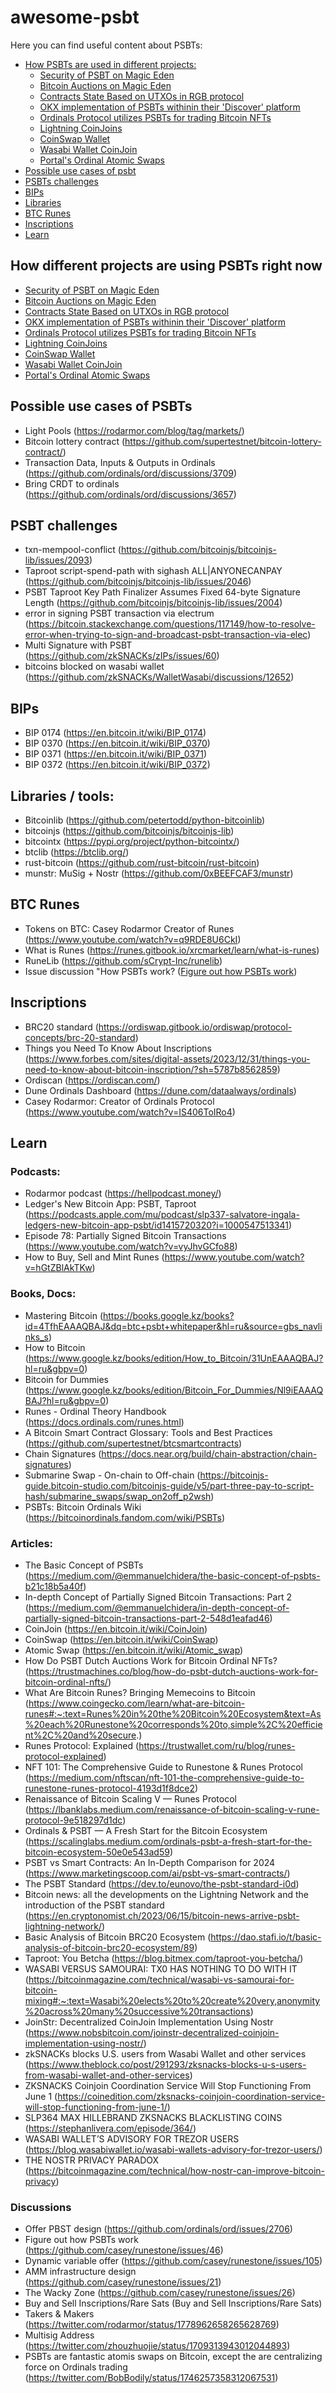 # awesome-psbt
Here you can find useful content about PSBTs:

- [How PSBTs are used in different projects:](#section1)
  - [Security of PSBT on Magic Eden](#section1.1)
  - [Bitcoin Auctions on Magic Eden](#section1.2)
  - [Contracts State Based on UTXOs in RGB protocol](#section1.3)
  - [OKX implementation of PSBTs withinin their 'Discover' platform](#section1.4)
  - [Ordinals Protocol utilizes PSBTs for trading Bitcoin NFTs](#section1.5)
  - [Lightning CoinJoins](#section1.6)
  - [CoinSwap Wallet](#section1.7)
  - [Wasabi Wallet CoinJoin](#section1.8)
  - [Portal's Ordinal Atomic Swaps](#section1.9)
- [Possible use cases of psbt](#section_possible_use_cases) 
- [PSBTs challenges](#section2)
- [BIPs](#section3)
- [Libraries](#section4)
- [BTC Runes](#section5)
- [Inscriptions](#section6)
- [Learn](#section7)

<a id="section1"></a>
## How different projects are using PSBTs right now
<a id="section1.1"></a>
- [Security of PSBT on Magic Eden](https://help.magiceden.io/en/articles/7191642-safeguarding-your-bitcoin-transactions-exploring-the-security-of-psbt-on-magic-eden)
<a id="section1.2"></a>
- [Bitcoin Auctions on Magic Eden](https://help.magiceden.io/en/articles/8437081-dive-into-the-world-of-bitcoin-auctions-on-magic-eden)
<a id="section1.3"></a>
- [Contracts State Based on UTXOs in RGB protocol](https://lbanklabs.medium.com/renaissance-of-bitcoin-scaling-iv-rgb-0ce0a3c8a656)
<a id="section1.4"></a>
- [OKX implementation of PSBTs withinin their 'Discover' platform](https://finance.yahoo.com/news/flash-news-okx-wallet-enhances-030800985.html)
<a id="section1.5"></a>
- [Ordinals Protocol utilizes PSBTs for trading Bitcoin NFTs](https://research.aimultiple.com/how-do-ordinals-marketplaces-work/)
<a id="section1.6"></a>
- [Lightning CoinJoins](https://thebitcoinmanual.com/articles/lightning-coinjoins/)
<a id="section1.7"></a>
- [CoinSwap Wallet](https://www.coinswap.space/)
<a id="section1.8"></a>
- [Wasabi Wallet CoinJoin](https://blog.wasabiwallet.io/sending-psbt-transactions/)
<a id="section1.9"></a>
- [Portal's Ordinal Atomic Swaps](https://bitcoin-takeover.com/portal-presents-ordinal-atomic-swap-tech-demo/)

<a id="section_possible_use_cases"></a>
## Possible use cases of PSBTs
- Light Pools (https://rodarmor.com/blog/tag/markets/)
- Bitcoin lottery contract (https://github.com/supertestnet/bitcoin-lottery-contract/)
- Transaction Data, Inputs & Outputs in Ordinals (https://github.com/ordinals/ord/discussions/3709)
- Bring CRDT to ordinals (https://github.com/ordinals/ord/discussions/3657)

<a id="section2"></a>
## PSBT challenges
- txn-mempool-conflict (https://github.com/bitcoinjs/bitcoinjs-lib/issues/2093)
- Taproot script-spend-path with sighash ALL|ANYONECANPAY (https://github.com/bitcoinjs/bitcoinjs-lib/issues/2046)
- PSBT Taproot Key Path Finalizer Assumes Fixed 64-byte Signature Length (https://github.com/bitcoinjs/bitcoinjs-lib/issues/2004)
- error in signing PSBT transaction via electrum (https://bitcoin.stackexchange.com/questions/117149/how-to-resolve-error-when-trying-to-sign-and-broadcast-psbt-transaction-via-elec)
- Multi Signature with PSBT (https://github.com/zkSNACKs/zIPs/issues/60)
- bitcoins blocked on wasabi wallet (https://github.com/zkSNACKs/WalletWasabi/discussions/12652)

<a id="section3"></a>
## BIPs
- BIP 0174 (https://en.bitcoin.it/wiki/BIP_0174)
- BIP 0370 (https://en.bitcoin.it/wiki/BIP_0370)
- BIP 0371 (https://en.bitcoin.it/wiki/BIP_0371)
- BIP 0372 (https://en.bitcoin.it/wiki/BIP_0372)

<a id="section4"></a>
## Libraries / tools:
- Bitcoinlib (https://github.com/petertodd/python-bitcoinlib)
- bitcoinjs (https://github.com/bitcoinjs/bitcoinjs-lib)
- bitcointx (https://pypi.org/project/python-bitcointx/)
- btclib (https://btclib.org/)
- rust-bitcoin (https://github.com/rust-bitcoin/rust-bitcoin)
- munstr: MuSig + Nostr (https://github.com/0xBEEFCAF3/munstr)

<a id="section5"></a>
## BTC Runes
- Tokens on BTC: Casey Rodarmor Creator of Runes (https://www.youtube.com/watch?v=q9RDE8U6CkI)
- What is Runes (https://runes.gitbook.io/xrcmarket/learn/what-is-runes)
- RuneLib (https://github.com/sCrypt-Inc/runelib)
- Issue discussion "How PSBTs work? ([Figure out how PSBTs work](https://github.com/casey/runestone/issues/46))

<a id="section6"></a>
## Inscriptions
- BRC20 standard (https://ordiswap.gitbook.io/ordiswap/protocol-concepts/brc-20-standard)
- Things you Need To Know About Inscriptions (https://www.forbes.com/sites/digital-assets/2023/12/31/things-you-need-to-know-about-bitcoin-inscription/?sh=5787b8562859)
- Ordiscan (https://ordiscan.com/)
- Dune Ordinals Dashboard (https://dune.com/dataalways/ordinals)
- Casey Rodarmor: Creator of Ordinals Protocol (https://www.youtube.com/watch?v=IS406ToIRo4)

<a id="section7"></a>
## Learn

### Podcasts:
- Rodarmor podcast (https://hellpodcast.money/)
- Ledger's New Bitcoin App: PSBT, Taproot (https://podcasts.apple.com/mu/podcast/slp337-salvatore-ingala-ledgers-new-bitcoin-app-psbt/id1415720320?i=1000547513341)
- Episode 78: Partially Signed Bitcoin Transactions (https://www.youtube.com/watch?v=vyJhvGCfo88)
- How to Buy, Sell and Mint Runes (https://www.youtube.com/watch?v=hGtZBlAkTKw)

### Books, Docs:
- Mastering Bitcoin (https://books.google.kz/books?id=4TfhEAAAQBAJ&dq=btc+psbt+whitepaper&hl=ru&source=gbs_navlinks_s)
- How to Bitcoin (https://www.google.kz/books/edition/How_to_Bitcoin/31UnEAAAQBAJ?hl=ru&gbpv=0)
- Bitcoin for Dummies (https://www.google.kz/books/edition/Bitcoin_For_Dummies/Nl9iEAAAQBAJ?hl=ru&gbpv=0)
- Runes - Ordinal Theory Handbook (https://docs.ordinals.com/runes.html)
- A Bitcoin Smart Contract Glossary: Tools and Best Practices (https://github.com/supertestnet/btcsmartcontracts)
- Chain Signatures (https://docs.near.org/build/chain-abstraction/chain-signatures)
- Submarine Swap - On-chain to Off-chain (https://bitcoinjs-guide.bitcoin-studio.com/bitcoinjs-guide/v5/part-three-pay-to-script-hash/submarine_swaps/swap_on2off_p2wsh)
- PSBTs: Bitcoin Ordinals Wiki (https://bitcoinordinals.fandom.com/wiki/PSBTs)

### Articles:
- The Basic Concept of PSBTs (https://medium.com/@emmanuelchidera/the-basic-concept-of-psbts-b21c18b5a40f)
- In-depth Concept of Partially Signed Bitcoin Transactions: Part 2 (https://medium.com/@emmanuelchidera/in-depth-concept-of-partially-signed-bitcoin-transactions-part-2-548d1eafad46)
- CoinJoin (https://en.bitcoin.it/wiki/CoinJoin)
- CoinSwap (https://en.bitcoin.it/wiki/CoinSwap)
- Atomic Swap (https://en.bitcoin.it/wiki/Atomic_swap)
- How Do PSBT Dutch Auctions Work for Bitcoin Ordinal NFTs? (https://trustmachines.co/blog/how-do-psbt-dutch-auctions-work-for-bitcoin-ordinal-nfts/)
- What Are Bitcoin Runes? Bringing Memecoins to Bitcoin (https://www.coingecko.com/learn/what-are-bitcoin-runes#:~:text=Runes%20in%20the%20Bitcoin%20Ecosystem&text=As%20each%20Runestone%20corresponds%20to,simple%2C%20efficient%2C%20and%20secure.)
- Runes Protocol: Explained (https://trustwallet.com/ru/blog/runes-protocol-explained)
- NFT 101: The Comprehensive Guide to Runestone & Runes Protocol (https://medium.com/nftscan/nft-101-the-comprehensive-guide-to-runestone-runes-protocol-4193d1f8dce2)
- Renaissance of Bitcoin Scaling V — Runes Protocol (https://lbanklabs.medium.com/renaissance-of-bitcoin-scaling-v-rune-protocol-9e518297d1dc)
- Ordinals & PSBT — A Fresh Start for the Bitcoin Ecosystem (https://scalinglabs.medium.com/ordinals-psbt-a-fresh-start-for-the-bitcoin-ecosystem-50e0e543ad59)
- PSBT vs Smart Contracts: An In-Depth Comparison for 2024 (https://www.marketingscoop.com/ai/psbt-vs-smart-contracts/)
- The PSBT Standard (https://dev.to/eunovo/the-psbt-standard-i0d)
- Bitcoin news: all the developments on the Lightning Network and the introduction of the PSBT standard (https://en.cryptonomist.ch/2023/06/15/bitcoin-news-arrive-psbt-lightning-network/)
- Basic Analysis of Bitcoin BRC20 Ecosystem (https://dao.stafi.io/t/basic-analysis-of-bitcoin-brc20-ecosystem/89)
- Taproot: You Betcha (https://blog.bitmex.com/taproot-you-betcha/)
- WASABI VERSUS SAMOURAI: TX0 HAS NOTHING TO DO WITH IT (https://bitcoinmagazine.com/technical/wasabi-vs-samourai-for-bitcoin-mixing#:~:text=Wasabi%20elects%20to%20create%20very,anonymity%20across%20many%20successive%20transactions)
- JoinStr: Decentralized CoinJoin Implementation Using Nostr (https://www.nobsbitcoin.com/joinstr-decentralized-coinjoin-implementation-using-nostr/)
- zkSNACKs blocks U.S. users from Wasabi Wallet and other services (https://www.theblock.co/post/291293/zksnacks-blocks-u-s-users-from-wasabi-wallet-and-other-services)
- ZKSNACKS Coinjoin Coordination Service Will Stop Functioning From June 1 (https://coinedition.com/zksnacks-coinjoin-coordination-service-will-stop-functioning-from-june-1/)
- SLP364 MAX HILLEBRAND ZKSNACKS BLACKLISTING COINS (https://stephanlivera.com/episode/364/)
- WASABI WALLET’S ADVISORY FOR TREZOR USERS (https://blog.wasabiwallet.io/wasabi-wallets-advisory-for-trezor-users/)
- THE NOSTR PRIVACY PARADOX (https://bitcoinmagazine.com/technical/how-nostr-can-improve-bitcoin-privacy)

### Discussions
- Offer PBST design (https://github.com/ordinals/ord/issues/2706)
- Figure out how PSBTs work (https://github.com/casey/runestone/issues/46)
- Dynamic variable offer (https://github.com/casey/runestone/issues/105)
- AMM infrastructure design (https://github.com/casey/runestone/issues/21)
- The Wacky Zone (https://github.com/casey/runestone/issues/26)
- Buy and Sell Inscriptions/Rare Sats (Buy and Sell Inscriptions/Rare Sats)
- Takers & Makers (https://twitter.com/rodarmor/status/1778962658265628769)
- Multisig Address (https://twitter.com/zhouzhuojie/status/1709313943012044893)
- PSBTs are fantastic atomis swaps on Bitcoin, except the are centralizing force on Ordinals trading (https://twitter.com/BobBodily/status/1746257358312067531)

